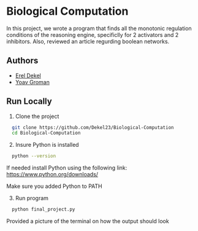 
# Biological Computation

In this project, we wrote a program that finds all the
monotonic regulation conditions of the reasoning engine, specificlly for 2 activators and 2 inhibitors.
Also, reviewed an article regurding boolean networks.

## Authors

- [Erel Dekel](https://github.com/Dekel23)
- [Yoav Groman](https://pornhub.com)


## Run Locally

1. Clone the project

```bash
  git clone https://github.com/Dekel23/Biological-Computation
  cd Biological-Computation
```

2. Insure Python is installed

```bash
  python --version
```
If needed install Python using the following link:
https://www.python.org/downloads/

Make sure you added Python to PATH

3. Run program
```bash
  python final_project.py
```

Provided a picture of the terminal on how the output should look
